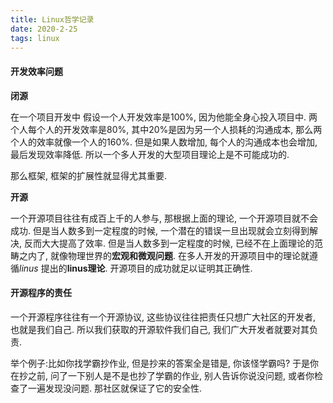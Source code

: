```yaml
---
title: Linux哲学记录
date: 2020-2-25
tags: linux
---
```


#### 开发效率问题

**闭源** 

在一个项目开发中
假设一个人开发效率是100%, 因为他能全身心投入项目中. 两个人每个人的开发效率是80%, 其中20%是因为另一个人损耗的沟通成本, 那么两个人的效率就像一个人的160%. 
但是如果人数增加, 每个人的沟通成本也会增加, 最后发现效率降低. 所以一个多人开发的大型项目理论上是不可能成功的.

那么框架, 框架的扩展性就显得尤其重要.

**开源**

一个开源项目往往有成百上千的人参与, 那根据上面的理论, 一个开源项目就不会成功. 
但是当人数多到一定程度的时候, 一个潜在的错误一旦出现就会立刻得到解决, 反而大大提高了效率.
但是当人数多到一定程度的时候, 已经不在上面理论的范畴之内了, 就像物理世界的**宏观和微观问题**.
在多人开发的开源项目中的理论就遵循*linus* 提出的**linus理论**. 开源项目的成功就足以证明其正确性.

#### 开源程序的责任
一个开源程序往往有一个开源协议, 这些协议往往把责任只想广大社区的开发者, 也就是我们自己.
所以我们获取的开源软件我们自己, 我们广大开发者就要对其负责.

举个例子:比如你找学霸抄作业, 但是抄来的答案全是错是, 你该怪学霸吗?
于是你在抄之前, 问了一下别人是不是也抄了学霸的作业, 别人告诉你说没问题, 或者你检查了一遍发现没问题. 那社区就保证了它的安全性.

